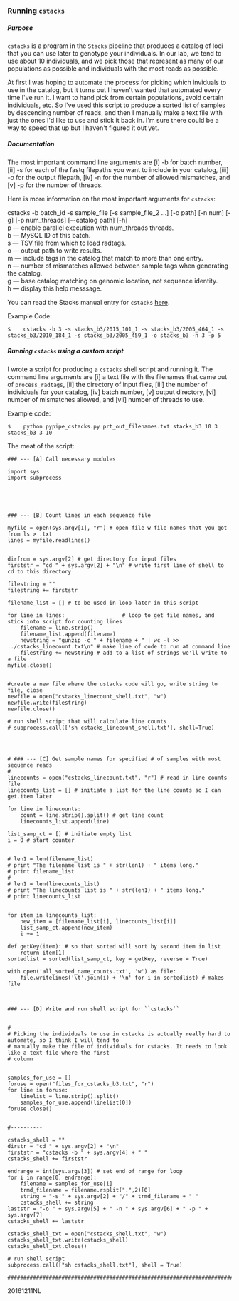 ### Running ``cstacks``


##### Purpose

``cstacks`` is a program in the ``Stacks`` pipeline that produces a catalog of loci that you can use later to genotype your individuals. In our lab, we tend to use about 10 individuals, and we pick those that represent as many of our populations as possible and individuals with the most reads as possible.

At first I was hoping to automate the process for picking which inviduals to use in the catalog, but it turns out I haven't wanted that automated every time I've run it. I want to hand pick from certain populations, avoid certain individuals, etc. So I've used this script to produce a sorted list of samples by descending number of reads, and then I manually make a text file with just the ones I'd like to use and stick it back in. I'm sure there could be a way to speed that up but I haven't figured it out yet.

##### Documentation

The most important command line arguments are [i] -b for batch number, [ii] -s for each of the fastq filepaths you want to include in your catalog, [iii] -o for the output filepath, [iv] -n for the number of allowed mismatches, and [v] -p for the number of threads.

Here is more information on the most important arguments for ``cstacks``:

cstacks -b batch_id -s sample_file [-s sample_file_2 ...] [-o path] [-n num] [-g] [-p num_threads] [--catalog path] [-h]
<br>p — enable parallel execution with num_threads threads.
<br>b — MySQL ID of this batch.
<br>s — TSV file from which to load radtags.
<br>o — output path to write results.
<br>m — include tags in the catalog that match to more than one entry.
<br>n — number of mismatches allowed between sample tags when generating the catalog.
<br>g — base catalog matching on genomic location, not sequence identity.
<br>h — display this help messsage.

You can read the Stacks manual entry for ``cstacks`` [here](http://catchenlab.life.illinois.edu/stacks/comp/cstacks.php).

Example Code:

```$	cstacks -b 3 -s stacks_b3/2015_101_1 -s stacks_b3/2005_464_1 -s stacks_b3/2010_184_1 -s stacks_b3/2005_459_1 -o stacks_b3 -n 3 -p 5```

##### Running ``cstacks`` using a custom script

I wrote a script for producing a ``cstacks`` shell script and running it. The command line arguments are [i] a text file with the filenames that came out of ``process_radtags``, [ii] the directory of input files, [iii] the number of individuals for your catalog, [iv] batch number, [v] output directory, [vi] number of mismatches allowed, and [vii] number of threads to use.

Example code:

```$	python pypipe_cstacks.py prt_out_filenames.txt stacks_b3 10 3 stacks_b3 3 10```

The meat of the script:

```
### --- [A] Call necessary modules

import sys 
import subprocess





### --- [B] Count lines in each sequence file

myfile = open(sys.argv[1], "r")	# open file w file names that you got from ls > .txt
lines = myfile.readlines()


dirfrom = sys.argv[2] # get directory for input files
firststr = "cd " + sys.argv[2] + "\n" # write first line of shell to cd to this directory

filestring = ""
filestring += firststr

filename_list = [] # to be used in loop later in this script

for line in lines: 					# loop to get file names, and stick into script for counting lines
	filename = line.strip()		
	filename_list.append(filename)
	newstring = "gunzip -c " + filename + " | wc -l >> ../cstacks_linecount.txt\n" # make line of code to run at command line
	filestring += newstring # add to a list of strings we'll write to a file
myfile.close()


#create a new file where the ustacks code will go, write string to file, close
newfile = open("cstacks_linecount_shell.txt", "w")
newfile.write(filestring)
newfile.close()

# run shell script that will calculate line counts
# subprocess.call(['sh cstacks_linecount_shell.txt'], shell=True)




# ### --- [C] Get sample names for specified # of samples with most sequence reads 
# 
linecounts = open("cstacks_linecount.txt", "r") # read in line counts file
linecounts_list = [] # initiate a list for the line counts so I can get.item later

for line in linecounts:
	count = line.strip().split() # get line count
	linecounts_list.append(line)

list_samp_ct = [] # initiate empty list
i = 0 # start counter

    
# len1 = len(filename_list)
# print "The filename list is " + str(len1) + " items long."
# print filename_list
# 
# len1 = len(linecounts_list)
# print "The linecounts list is " + str(len1) + " items long."
# print linecounts_list


for item in linecounts_list:
	new_item = [filename_list[i], linecounts_list[i]]
	list_samp_ct.append(new_item)
	i += 1
	
def getKey(item): # so that sorted will sort by second item in list
	return item[1]
sortedlist = sorted(list_samp_ct, key = getKey, reverse = True)

with open('all_sorted_name_counts.txt', 'w') as file:
	file.writelines('\t'.join(i) + '\n' for i in sortedlist) # makes file



### --- [D] Write and run shell script for ``cstacks``


# ---------
# Picking the individuals to use in cstacks is actually really hard to automate, so I think I will tend to 
# manually make the file of individuals for cstacks. It needs to look like a text file where the first
# column 


samples_for_use = []
foruse = open("files_for_cstacks_b3.txt", "r")
for line in foruse:
	linelist = line.strip().split()
	samples_for_use.append(linelist[0])
foruse.close()


#----------

cstacks_shell = ""
dirstr = "cd " + sys.argv[2] + "\n"
firststr = "cstacks -b " + sys.argv[4] + " "
cstacks_shell += firststr

endrange = int(sys.argv[3]) # set end of range for loop
for i in range(0, endrange):
	filename = samples_for_use[i]
	trmd_filename = filename.rsplit(".",2)[0]
	string = "-s " + sys.argv[2] + "/" + trmd_filename + " "
	cstacks_shell += string
laststr = "-o " + sys.argv[5] + " -n " + sys.argv[6] + " -p " + sys.argv[7]
cstacks_shell += laststr

cstacks_shell_txt = open("cstacks_shell.txt", "w")
cstacks_shell_txt.write(cstacks_shell)
cstacks_shell_txt.close()

# run shell script
subprocess.call(["sh cstacks_shell.txt"], shell = True)

##########################################################################################

```

20161211NL
